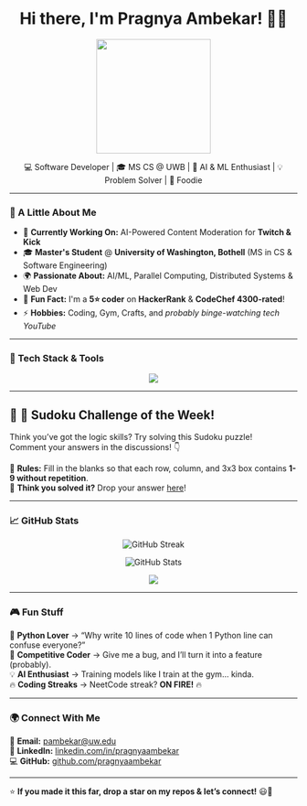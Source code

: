 <h1 align="center">Hi there, I'm Pragnya Ambekar! 👋🚀</h1>

<p align="center">
  <img src="https://media.giphy.com/media/3o7abKhOpu0NwenH3O/giphy.gif" width="200" height="200">
</p>

<p align="center">
💻 Software Developer | 🎓 MS CS @ UWB | 🤖 AI & ML Enthusiast | 💡 Problem Solver | 🍕 Foodie
</p>

---

### 🌟 A Little About Me
- 🔭 **Currently Working On:** AI-Powered Content Moderation for **Twitch & Kick**  
- 🎓 **Master's Student** @ **University of Washington, Bothell** (MS in CS & Software Engineering)  
- 🌍 **Passionate About:** AI/ML, Parallel Computing, Distributed Systems & Web Dev  
- 🎯 **Fun Fact:** I'm a **5⭐ coder** on **HackerRank** & **CodeChef 4300-rated**!  
- ⚡ **Hobbies:** Coding, Gym, Crafts, and *probably binge-watching tech YouTube*  

---

### 🚀 Tech Stack & Tools
<p align="center">
  <img src="https://skillicons.dev/icons?i=python,java,cpp,javascript,react,angular,spring,django,aws,mysql,postgres,linux,git" />
</p>

---

## 🎲 🧩 Sudoku Challenge of the Week!
Think you’ve got the logic skills? Try solving this Sudoku puzzle!  
Comment your answers in the discussions! 👇


🔹 **Rules:** Fill in the blanks so that each row, column, and 3x3 box contains **1-9 without repetition**.  
🔹 **Think you solved it?** Drop your answer [here](https://github.com/pragnyaambekar/discussions)!  

---

### 📈 GitHub Stats  
<p align="center">
  <img src="https://github-readme-streak-stats.herokuapp.com/?user=pragnyaambekar&theme=tokyonight" alt="GitHub Streak" />
</p>

<p align="center">
  <img src="https://github-readme-stats.vercel.app/api?username=pragnyaambekar&show_icons=true&theme=tokyonight" alt="GitHub Stats" />
</p>

<p align="center">
  <img src="https://github-profile-summary-cards.vercel.app/api/cards/profile-details?username=pragnyaambekar&theme=github_dark" />
</p>

---

### 🎮 Fun Stuff
🐍 **Python Lover** → “Why write 10 lines of code when 1 Python line can confuse everyone?”  
🎯 **Competitive Coder** → Give me a bug, and I’ll turn it into a feature (probably).  
💡 **AI Enthusiast** → Training models like I train at the gym... kinda.  
🔥 **Coding Streaks** → NeetCode streak? **ON FIRE!** 🔥  

---

### 🌍 Connect With Me  

📧 **Email:** [pambekar@uw.edu](mailto:pambekar@uw.edu)  
🔗 **LinkedIn:** [linkedin.com/in/pragnyaambekar](https://www.linkedin.com/in/pragnyaambekar)  
💻 **GitHub:** [github.com/pragnyaambekar](https://github.com/pragnyaambekar)  

---

⭐ **If you made it this far, drop a star on my repos & let’s connect!** 😃🚀  
